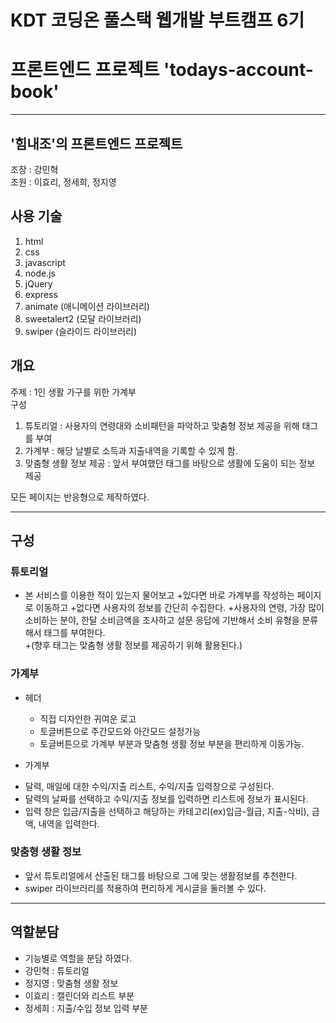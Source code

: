 # KDT 코딩온 풀스택 웹개발 부트캠프 6기   
# 프론트엔드 프로젝트 'todays-account-book'   
---

## '힘내조'의 프론트엔드 프로젝트   
조장 : 강민혁    
조원 : 이효리, 정세희, 정지영   

## 사용 기술   
1. html   
2. css   
3. javascript   
4. node.js   
5. jQuery   
6. express
7. animate (애니메이션 라이브러리)   
8. sweetalert2 (모달 라이브러리)   
9. swiper (슬라이드 라이브러리)

## 개요   
주제 : 1인 생활 가구를 위한 가계부    
구성   
  1. 튜토리얼 : 사용자의 연령대와 소비패턴을 파악하고 맞춤형 정보 제공을 위해 태그를 부여     
  2. 가계부 : 해당 날별로 소득과 지출내역을 기록할 수 있게 함.    
  3. 맞춤형 생활 정보 제공 : 앞서 부여했던 태그를 바탕으로 생활에 도움이 되는 정보 제공   
  

  
 모든 페이지는 반응형으로 제작하였다. 

---
## 구성   

### 튜토리얼   
* 본 서비스를 이용한 적이 있는지 물어보고
  +있다면 바로 가계부를 작성하는 페이지로 이동하고 
  +없다면 사용자의 정보를 간단히 수집한다. 
  +사용자의 연령, 가장 많이 소비하는 분야, 한달 소비금액을 조사하고 설문 응답에 기반해서 소비 유형을 분류해서 태그를 부여한다.   
  +(향후 태그는 맞춤형 생활 정보를 제공하기 위해 활용된다.)


### 가계부   
* 헤더   
  + 직접 디자인한 귀여운 로고   
  + 토글버튼으로 주간모드와 아간모드 설정가능   
  + 토글버튼으로 가계부 부분과 맞춤형 생활 정보 부분을 편리하게 이동가능. 
  
* 가계부   
 + 달력, 매일에 대한 수익/지출 리스트, 수익/지출 입력창으로 구성된다.     
 + 달력의 날짜를 선택하고 수익/지출 정보를 입력하면 리스트에 정보가 표시된다.  
 + 입력 창은 입금/지출을 선택하고 해당하는 카테고리(ex)입금-월급, 지출-식비), 금액, 내역을 입력한다.   
 
 ### 맞춤형 생활 정보
 * 앞서 튜토리얼에서 산출된 태그를 바탕으로 그에 맞는 생활정보를 추천한다. 
 * swiper 라이브러리를 적용하여 편리하게 게시글을 둘러볼 수 있다. 

---
 
 ## 역할분담
+ 기능별로 역할을 분담 하였다. 
+ 강민혁 : 튜토리얼
+ 정지영 : 맞춤형 생활 정보
+ 이효리 : 캘린더와 리스트 부분
+ 정세희 : 지출/수입 정보 입력 부분
    

